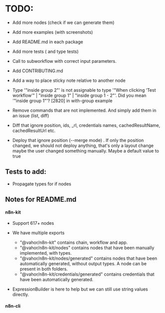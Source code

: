 # TODO:

- Add more nodes (check if we can generate them)
- Add more examples (with screenshots)
- Add README.md in each package
- Add more tests ( and type tests)
- Call to subworkflow with correct input parameters.

- Add CONTRIBUTING.md

- Add a way to place sticky note relative to another node

- Type '"inside group 2"' is not assignable to type '"When clicking ‘Test workflow’" | "inside group 1" | "inside group 1 - 2"'. Did you mean '"inside group 1"'? [2820]
in with-group example

- Remove commands that are not implemented. And simply add them in an issue (list, diff)

- Diff that ignore position, ids, _rl, credentials names, cachedResultName, cachedResultUrl etc.

- Deploy that ignore position (--merge mode) . If only the position changed, we should not deploy anything, that's only a layout change maybe the user changed something manually. Maybe a default value to true

## Tests to add:

- Propagate types for if nodes

## Notes for README.md

#### n8n-kit

- Support 617+ nodes

- We have multiple exports
	- "@vahor/n8n-kit" contains chain, workflow and app.
	- "@vahor/n8n-kit/nodes" contains nodes that have been manually implemented, with types.
	- "@vahor/n8n-kit/nodes/generated" contains nodes that have been automatically generated, without output types. A node can be present in both folders.
	- "@vahor/n8n-kit/credentials/generated" contains credentials that have been automatically generated.

- ExpressionBuilder is here to help but we can still use string values directly.


#### n8n-cli
